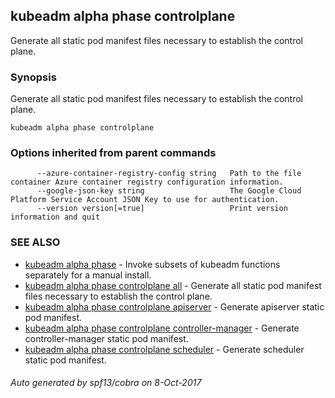 ## kubeadm alpha phase controlplane

Generate all static pod manifest files necessary to establish the control plane.

### Synopsis


Generate all static pod manifest files necessary to establish the control plane.

```
kubeadm alpha phase controlplane
```

### Options inherited from parent commands

```
      --azure-container-registry-config string   Path to the file container Azure container registry configuration information.
      --google-json-key string                   The Google Cloud Platform Service Account JSON Key to use for authentication.
      --version version[=true]                   Print version information and quit
```

### SEE ALSO
* [kubeadm alpha phase](kubeadm_alpha_phase.md)	 - Invoke subsets of kubeadm functions separately for a manual install.
* [kubeadm alpha phase controlplane all](kubeadm_alpha_phase_controlplane_all.md)	 - Generate all static pod manifest files necessary to establish the control plane.
* [kubeadm alpha phase controlplane apiserver](kubeadm_alpha_phase_controlplane_apiserver.md)	 - Generate apiserver static pod manifest.
* [kubeadm alpha phase controlplane controller-manager](kubeadm_alpha_phase_controlplane_controller-manager.md)	 - Generate controller-manager static pod manifest.
* [kubeadm alpha phase controlplane scheduler](kubeadm_alpha_phase_controlplane_scheduler.md)	 - Generate scheduler static pod manifest.

###### Auto generated by spf13/cobra on 8-Oct-2017
